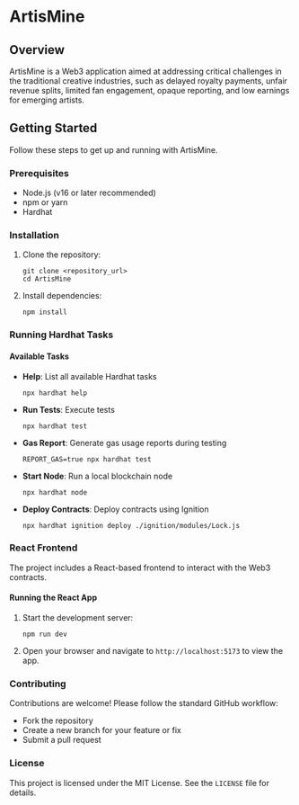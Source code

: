 # ArtisMine

## Overview

ArtisMine is a Web3 application aimed at addressing critical challenges in the traditional creative industries, such as delayed royalty payments, unfair revenue splits, limited fan engagement, opaque reporting, and low earnings for emerging artists.

## Getting Started

Follow these steps to get up and running with ArtisMine.

### Prerequisites

- Node.js (v16 or later recommended)
- npm or yarn
- Hardhat

### Installation

1. Clone the repository:

   ```shell
   git clone <repository_url>
   cd ArtisMine
   ```

2. Install dependencies:
   ```shell
   npm install
   ```

### Running Hardhat Tasks

#### Available Tasks

- **Help**: List all available Hardhat tasks

  ```shell
  npx hardhat help
  ```

- **Run Tests**: Execute tests

  ```shell
  npx hardhat test
  ```

- **Gas Report**: Generate gas usage reports during testing

  ```shell
  REPORT_GAS=true npx hardhat test
  ```

- **Start Node**: Run a local blockchain node

  ```shell
  npx hardhat node
  ```

- **Deploy Contracts**: Deploy contracts using Ignition
  ```shell
  npx hardhat ignition deploy ./ignition/modules/Lock.js
  ```

### React Frontend

The project includes a React-based frontend to interact with the Web3 contracts.

#### Running the React App

1. Start the development server:

   ```shell
   npm run dev
   ```

2. Open your browser and navigate to `http://localhost:5173` to view the app.

### Contributing

Contributions are welcome! Please follow the standard GitHub workflow:

- Fork the repository
- Create a new branch for your feature or fix
- Submit a pull request

### License

This project is licensed under the MIT License. See the `LICENSE` file for details.
